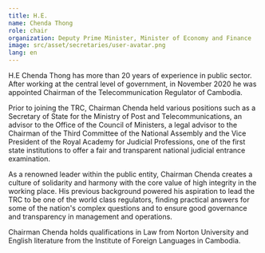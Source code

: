 ```yaml
---
title: H.E.
name: Chenda Thong
role: chair
organization: Deputy Prime Minister, Minister of Economy and Finance
image: src/asset/secretaries/user-avatar.png
lang: en
---
```


H.E Chenda Thong has more than 20 years of experience in public sector. After working at the central level of government, in November 2020 he was appointed Chairman of the Telecommunication Regulator of Cambodia.

Prior to joining the TRC, Chairman Chenda held various positions such as a Secretary of State for the Ministry of Post and Telecommunications, an advisor to the Office of the Council of Ministers, a legal advisor to the Chairman of the Third Committee of the National Assembly and the Vice President of the Royal Academy for Judicial Professions, one of the first state institutions to offer a fair and transparent national judicial entrance examination.

As a renowned leader within the public entity, Chairman Chenda creates a culture of solidarity and harmony with the core value of high integrity in the working place. His previous background powered his aspiration to lead the TRC to be one of the world class regulators, finding practical answers for some of the nation's complex questions and to ensure good governance and transparency in management and operations.

Chairman Chenda holds qualifications in Law from Norton University and English literature from the Institute of Foreign Languages in Cambodia.
